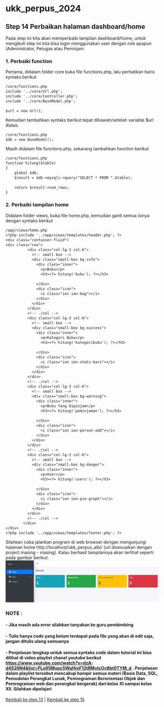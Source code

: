 # ukk_perpus_2024
## Step 14 Perbaikan halaman dashboard/home
Pada step ini kita akan memperbaiki tampilan dashboard/home, untuk mengikuti step ini kita bisa login menggunakan user dengan role apapun (Administrator, Petugas atau Peminjam.
### 1. Perbaiki function
Pertama, didalam folder core buka file functions.php, lalu perhatikan baris syntaks berikut
```
/core/functions.php
include '../core/Url.php';
include '../core/Controller.php';
include '../core/BaseModel.php';

$url = new Url();
```
Kemudian tambahkan syntaks berikut tepat dibawah/setelah variable $url diatas.
```
/core/functions.php
$db = new BaseModel();
```
Masih didalam file functions.php, sekarang tambahkan function berikut
```
/core/functions.php
function hitung($table)
{
	global $db;
	$result = $db->mysqli->query("SELECT * FROM ".$table);

	return $result->num_rows;
}
```
### 2. Perbaiki tampilan home
Didalam folder views, buka file home.php, kemudian ganti semua isinya dengan syntaks berikut
```
/app/views/home.php
<?php include '../app/views/templates/header.php'; ?>
<div class="container-fluid">
<div class="row">
          <div class="col-lg-3 col-6">
            <!-- small box -->
            <div class="small-box bg-info">
              <div class="inner">
                <p>Buku</p>
                <h3><?= hitung('buku'); ?></h3>

              </div>
              <div class="icon">
                <i class="ion ion-bag"></i>
              </div>
            </div>
          </div>
          <!-- ./col -->
          <div class="col-lg-3 col-6">
            <!-- small box -->
            <div class="small-box bg-success">
              <div class="inner">
                <p>Kategori Buku</p>
                <h3><?= hitung('kategoribuku'); ?></h3>

              </div>
              <div class="icon">
                <i class="ion ion-stats-bars"></i>
              </div>
            </div>
          </div>
          <!-- ./col -->
          <div class="col-lg-3 col-6">
            <!-- small box -->
            <div class="small-box bg-warning">
              <div class="inner">
                <p>Buku Yang Dipinjam</p>
                <h3><?= hitung('peminjaman'); ?></h3>

              </div>
              <div class="icon">
                <i class="ion ion-person-add"></i>
              </div>
            </div>
          </div>
          <!-- ./col -->
          <div class="col-lg-3 col-6">
            <!-- small box -->
            <div class="small-box bg-danger">
              <div class="inner">
                <p>User</p>
                <h3><?= hitung('users'); ?></h3>

              </div>
              <div class="icon">
                <i class="ion ion-pie-graph"></i>
              </div>
            </div>
          </div>
          <!-- ./col -->
        </div>
</div>
<?php include '../app/views/templates/footer.php'; ?>
```
Silahkan coba jalankan program di web browser dengan mengunjungi halaman home http://localhost/ukk_perpus_albi/ (url disesuaikan dengan project masing - masing). Kalau berhasil tampilannya akan terlihat seperti pada gambar berikut.<br>
![](https://github.com/irawankilmer/ukk_perpus_2024/blob/step-14/img/134.PNG)
### NOTE :
#### - Jika masih ada error silahkan tanyakan ke guru pembimbing
#### - Tulis hanya code yang belum terdapat pada file yang akan di edit saja, jangan ditulis ulang semuanya
#### - Penjelasan lengkap untuk semua syntaks code dalam tutorial ini bisa dilihat di video playlist chanel youtube berikut https://www.youtube.com/watch?v=dzA-d4S26N4&list=PLo95Mxpc5WqHmF12tRMvIcOv8bt0TYM_d . Penjelasan dalam playlist tersebut mencakup hampir semua materi (Basis Data, SQL, Pemodelan Perangkat Lunak, Pemrograman Berorientasi Objek dan Pemrograman web dan perangkat bergerak) dari kelas XI sampai kelas XII. Silahkan dipelajari
[Kembali ke step 13](https://github.com/irawankilmer/ukk_perpus_2024/tree/step-13) | 
[Kembali ke step 15](https://github.com/irawankilmer/ukk_perpus_2024/tree/step-15)
